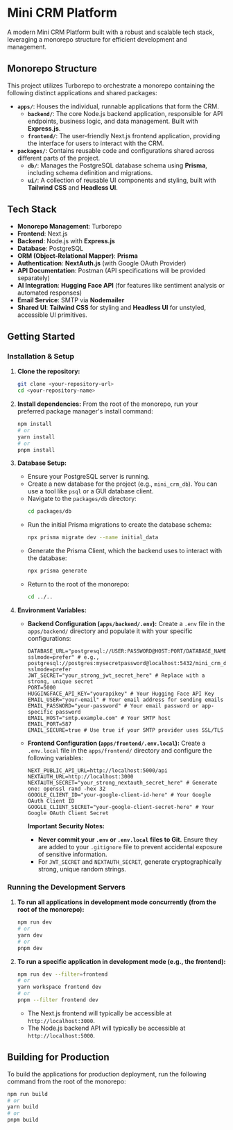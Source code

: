 # Mini CRM Platform

A modern Mini CRM Platform built with a robust and scalable tech stack, leveraging a monorepo structure for efficient development and management.

## Monorepo Structure

This project utilizes Turborepo to orchestrate a monorepo containing the following distinct applications and shared packages:

-   **`apps/`**: Houses the individual, runnable applications that form the CRM.
    -   **`backend/`**: The core Node.js backend application, responsible for API endpoints, business logic, and data management. Built with **Express.js**.
    -   **`frontend/`**: The user-friendly Next.js frontend application, providing the interface for users to interact with the CRM.
-   **`packages/`**: Contains reusable code and configurations shared across different parts of the project.
    -   **`db/`**: Manages the PostgreSQL database schema using **Prisma**, including schema definition and migrations.
    -   **`ui/`**: A collection of reusable UI components and styling, built with **Tailwind CSS** and **Headless UI**.

## Tech Stack

-   **Monorepo Management**: Turborepo
-   **Frontend**: Next.js
-   **Backend**: Node.js with **Express.js**
-   **Database**: PostgreSQL
-   **ORM (Object-Relational Mapper)**: **Prisma**
-   **Authentication**: **NextAuth.js** (with Google OAuth Provider)
-   **API Documentation**: Postman (API specifications will be provided separately)
-   **AI Integration**: **Hugging Face API** (for features like sentiment analysis or automated responses)
-   **Email Service**: SMTP via **Nodemailer**
-   **Shared UI**: **Tailwind CSS** for styling and **Headless UI** for unstyled, accessible UI primitives.

## Getting Started

### Installation & Setup

1.  **Clone the repository:**
    ```bash
    git clone <your-repository-url>
    cd <your-repository-name>
    ```

2.  **Install dependencies:**
    From the root of the monorepo, run your preferred package manager's install command:
    ```bash
    npm install
    # or
    yarn install
    # or
    pnpm install
    ```

3.  **Database Setup:**
    -   Ensure your PostgreSQL server is running.
    -   Create a new database for the project (e.g., `mini_crm_db`). You can use a tool like `psql` or a GUI database client.
    -   Navigate to the `packages/db` directory:
        ```bash
        cd packages/db
        ```
    -   Run the initial Prisma migrations to create the database schema:
        ```bash
        npx prisma migrate dev --name initial_data
        ```
    -   Generate the Prisma Client, which the backend uses to interact with the database:
        ```bash
        npx prisma generate
        ```
    -   Return to the root of the monorepo:
        ```bash
        cd ../..
        ```

4.  **Environment Variables:**

    * **Backend Configuration (`apps/backend/.env`):**
        Create a `.env` file in the `apps/backend/` directory and populate it with your specific configurations:

        ```env
        DATABASE_URL="postgresql://USER:PASSWORD@HOST:PORT/DATABASE_NAME?sslmode=prefer" # e.g., postgresql://postgres:mysecretpassword@localhost:5432/mini_crm_db?sslmode=prefer
        JWT_SECRET="your_strong_jwt_secret_here" # Replace with a strong, unique secret
        PORT=5000
        HUGGINGFACE_API_KEY="yourapikey" # Your Hugging Face API Key
        EMAIL_USER="your-email" # Your email address for sending emails
        EMAIL_PASSWORD="your-password" # Your email password or app-specific password
        EMAIL_HOST="smtp.example.com" # Your SMTP host
        EMAIL_PORT=587
        EMAIL_SECURE=true # Use true if your SMTP provider uses SSL/TLS
        ```

    * **Frontend Configuration (`apps/frontend/.env.local`):**
        Create a `.env.local` file in the `apps/frontend/` directory and configure the following variables:

        ```env
        NEXT_PUBLIC_API_URL=http://localhost:5000/api
        NEXTAUTH_URL=http://localhost:3000
        NEXTAUTH_SECRET="your_strong_nextauth_secret_here" # Generate one: openssl rand -hex 32
        GOOGLE_CLIENT_ID="your-google-client-id-here" # Your Google OAuth Client ID
        GOOGLE_CLIENT_SECRET="your-google-client-secret-here" # Your Google OAuth Client Secret
        ```

        **Important Security Notes:**
        * **Never commit your `.env` or `.env.local` files to Git.** Ensure they are added to your `.gitignore` file to prevent accidental exposure of sensitive information.
        * For `JWT_SECRET` and `NEXTAUTH_SECRET`, generate cryptographically strong, unique random strings.

### Running the Development Servers

1.  **To run all applications in development mode concurrently (from the root of the monorepo):**
    ```bash
    npm run dev
    # or
    yarn dev
    # or
    pnpm dev
    ```

2.  **To run a specific application in development mode (e.g., the frontend):**
    ```bash
    npm run dev --filter=frontend
    # or
    yarn workspace frontend dev
    # or
    pnpm --filter frontend dev
    ```

    -   The Next.js frontend will typically be accessible at `http://localhost:3000`.
    -   The Node.js backend API will typically be accessible at `http://localhost:5000`.

## Building for Production

To build the applications for production deployment, run the following command from the root of the monorepo:

```bash
npm run build
# or
yarn build
# or
pnpm build